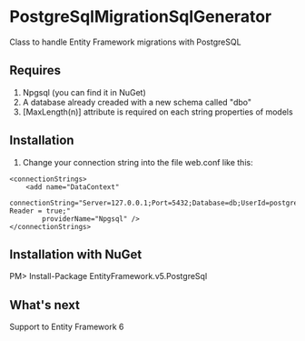PostgreSqlMigrationSqlGenerator
===============================

Class to handle Entity Framework migrations with PostgreSQL


Requires
------------

1. Npgsql (you can find it in NuGet)
2. A database already creaded with a new schema called "dbo"
3. [MaxLength(n)] attribute is required on each string properties of models


Installation
------------

1. Change your connection string into the file web.conf like this:

``` 
<connectionStrings>
    <add name="DataContext" 
        connectionString="Server=127.0.0.1;Port=5432;Database=db;UserId=postgres;Password=password;CommandTimeout=20;Preload Reader = true;" 
        providerName="Npgsql" />
</connectionStrings>
```

Installation with NuGet
-----------------------

PM> Install-Package EntityFramework.v5.PostgreSql


What's next
-----------

Support to Entity Framework 6
